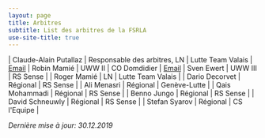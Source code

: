 ```yaml
---
layout: page
title: Arbitres
subtitle: List des arbitres de la FSRLA
use-site-title: true
---
```


 | Claude-Alain Putallaz | Responsable des arbitres, LN | Lutte Team Valais | <a href="mailto:vizepraesident@swisswrestling.ch" title="Email"><span class="fa-stack fa-lg" aria-hidden="true"><i class="fa fa-circle fa-stack-2x"></i><i class="fa fa-envelope fa-stack-1x fa-inverse"></i></span><span class="sr-only">Email</span></a>
 | Robin Mamié | UWW II | CO Domdidier | <a href="mailto:robin@mamie.one" title="Email"><span class="fa-stack fa-lg" aria-hidden="true"><i class="fa fa-circle fa-stack-2x"></i><i class="fa fa-envelope fa-stack-1x fa-inverse"></i></span><span class="sr-only">Email</span></a>
 | Sven Ewert | UWW III | RS Sense |
 | Roger Mamié | LN | Lutte Team Valais |
 | Dario Decorvet | Régional | RS Sense |
 | Ali Menasri | Régional | Genève-Lutte |
 | Qais Mohammadi | Régional | RS Sense |
 | Benno Jungo | Régional | RS Sense |
 | David Schneuwly | Régional | RS Sense |
 | Stefan Syarov | Régional | CS l'Equipe |

_Dernière mise à jour: 30.12.2019_
